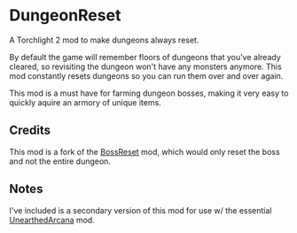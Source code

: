 # DungeonReset

A Torchlight 2 mod to make dungeons always reset.

By default the game will remember floors of dungeons that you've already cleared, so revisiting the dungeon won't have any monsters anymore.  This mod constantly resets dungeons so you can run them over and over again.

This mod is a must have for farming dungeon bosses, making it very easy to quickly aquire an armory of unique items.

## Credits

This mod is a fork of the [BossReset](https://steamcommunity.com/sharedfiles/filedetails/?id=923993569) mod, which would only reset the boss and not the entire dungeon.

## Notes

I've included is a secondary version of this mod for use w/ the essential [UnearthedArcana](https://www.torchlightfansite.com/mod_downloads/compilations-tl2/download-555-unearthed-arcana.html) mod.
